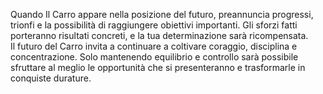 Quando Il Carro appare nella posizione del futuro, preannuncia progressi, trionfi e la possibilità di raggiungere obiettivi importanti. Gli sforzi fatti porteranno risultati concreti, e la tua determinazione sarà ricompensata.  
Il futuro del Carro invita a continuare a coltivare coraggio, disciplina e concentrazione. Solo mantenendo equilibrio e controllo sarà possibile sfruttare al meglio le opportunità che si presenteranno e trasformarle in conquiste durature.
